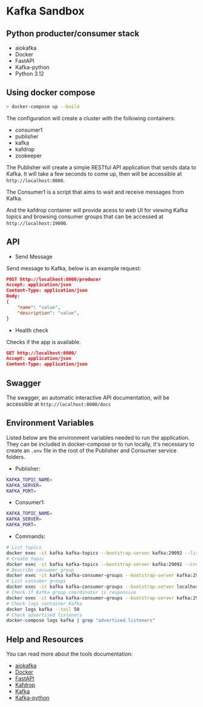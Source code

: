 # Kafka Sandbox

## Python producter/consumer stack

- aiokafka
- Docker
- FastAPI
- Kafka-python
- Python 3.12

## Using docker compose

```bash
> docker-compose up --build
```

The configuration will create a cluster with the following containers:

- consumer1
- publisher
- kafka
- kafdrop
- zookeeper

The Publisher will create a simple RESTful API application that sends data to Kafka. It will take a few seconds to come up, then will be accessible at `http://localhost:8000`.

The Consumer1 is a script that aims to wait and receive messages from Kafka.

And the kafdrop container will provide acess to web UI for viewing Kafka topics and browsing consumer groups that can be accessed at `http://localhost:19000`.

## API

- Send Message
  
Send message to Kafka, below is an example request:

```json
POST http://localhost:8000/producer
Accept: application/json
Content-Type: application/json
Body:
{
    "name": "value",
    "description": "value",
}
```

- Health check
  
Checks if the app is available.

```json
GET http://localhost:8000/
Accept: application/json
Content-Type: application/json
```

## Swagger

The swagger, an automatic interactive API documentation, will be accessible at `http://localhost:8000/docs`

## Environment Variables

Listed below are the environment variables needed to run the application. They can be included in docker-compose or to run locally, it's necessary to create an `.env` file in the root of the Publisher and Consumer service folders.

- Publisher:

```bash
KAFKA_TOPIC_NAME=
KAFKA_SERVER=
KAFKA_PORT=
```

- Consumer1:

```bash
KAFKA_TOPIC_NAME=
KAFKA_SERVER=
KAFKA_PORT=
```

- Commands:

```bash
# List topics
docker exec -it kafka kafka-topics --bootstrap-server kafka:29092 --list
# Create topic
docker exec -it kafka kafka-topics --bootstrap-server kafka:29092 --create --topic topic_test --partitions 1 --replication-factor 1
# Describe consumer group
docker exec -it kafka kafka-consumer-groups --bootstrap-server kafka:29092 --group test-group --describe
# List consumer groups
docker exec -it kafka kafka-consumer-groups --bootstrap-server localhost:9092 --list
# Check if Kafka group coordinator is responsive
docker exec -it kafka kafka-consumer-groups --bootstrap-server kafka:29092 --list
# Check logs container Kafka
docker logs kafka --tail 50
# Check advertised listeners
docker-compose logs kafka | grep "advertised.listeners"
```

## Help and Resources

You can read more about the tools documentation:

- [aiokafka](https://aiokafka.readthedocs.io/en/stable/ka)
- [Docker](https://docs.docker.com/get-started/overview/)
- [FastAPI](https://fastapi.tiangolo.com)
- [Kafdrop](https://github.com/obsidiandynamics/kafdrop)
- [Kafka](https://kafka.apache.org)
- [Kafka-python](https://kafka-python.readthedocs.io/en/master/)
